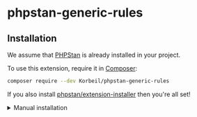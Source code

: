 # phpstan-generic-rules


## Installation

We assume that [PHPStan](https://github.com/phpstan/phpstan) is already installed in your project.

To use this extension, require it in [Composer](https://getcomposer.org/):

```bash
composer require --dev Korbeil/phpstan-generic-rules
```

If you also install [phpstan/extension-installer](https://github.com/phpstan/extension-installer) then you're all set!

<details>
  <summary>Manual installation</summary>

If you don't want to use `phpstan/extension-installer`, include phpstan-strict-rules.neon in your project's PHPStan config:

```yml
includes:
    - vendor/Korbeil/phpstan-generic-rules/extension.neon
```
</details>

